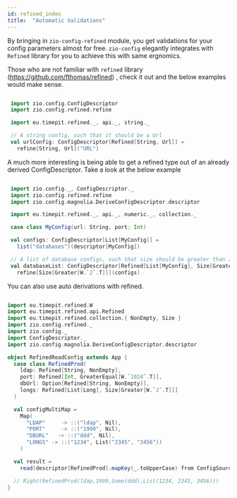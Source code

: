 ```yaml
---
id: refined_index
title:  "Automatic Validations"
---
```


By bringing in `zio-config-refined` module, you get validations for your config parameters almost for free. 
`zio-config` elegantly integrates with `Refined` library for you to achieve this with same ergnomics.

Those who are not familiar with `refined` library (https://github.com/fthomas/refined) , check it out and the below examples would make sense.

```scala mdoc:silent

 import zio.config.ConfigDescriptor
 import zio.config.refined.refine

 import eu.timepit.refined._, api._, string._

 // A string config, such that it should be a Url
 val urlConfig: ConfigDescriptor[Refined[String, Url]] =
   refine[String, Url]("URL")

```

A much more interesting is being able to get a refined type out of an already derived ConfigDescriptor.
Take a look at the below example

```scala mdoc:silent

 import zio.config._, ConfigDescriptor._
 import zio.config.refined.refine
 import zio.config.magnolia.DeriveConfigDescriptor.descriptor

 import eu.timepit.refined._, api._, numeric._, collection._

 case class MyConfig(url: String, port: Int)

 val configs: ConfigDescriptor[List[MyConfig]] =
   list("databases")(descriptor[MyConfig])

 // A list of database configs, such that size should be greater than 2.
 val databaseList: ConfigDescriptor[Refined[List[MyConfig], Size[Greater[W.`2`.T]]]] =
   refine[Size[Greater[W.`2`.T]]](configs)
```

You can also use auto derivations with refined.

```scala mdoc:silent

import eu.timepit.refined.W
import eu.timepit.refined.api.Refined
import eu.timepit.refined.collection.{ NonEmpty, Size }
import zio.config.refined._
import zio.config._
import ConfigDescriptor._
import zio.config.magnolia.DeriveConfigDescriptor.descriptor

object RefinedReadConfig extends App {
  case class RefinedProd(
    ldap: Refined[String, NonEmpty],
    port: Refined[Int, GreaterEqual[W.`1024`.T]],
    dbUrl: Option[Refined[String, NonEmpty]],
    longs: Refined[List[Long], Size[Greater[W.`2`.T]]]
  )

  val configMultiMap =
    Map(
      "LDAP"     -> ::("ldap", Nil),
      "PORT"     -> ::("1999", Nil),
      "DBURL"   -> ::("ddd", Nil),
      "LONGS" -> ::("1234", List("2345", "3456"))
    )

  val result =
    read(descriptor[RefinedProd].mapKey(_.toUpperCase) from ConfigSource.fromMultiMap(configMultiMap))

  // Right(RefinedProd(ldap,1999,Some(ddd),List(1234, 2345, 3456)))
}


```
